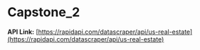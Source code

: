 # Capstone_2
**API Link:** [https://rapidapi.com/datascraper/api/us-real-estate](https://rapidapi.com/datascraper/api/us-real-estate)
